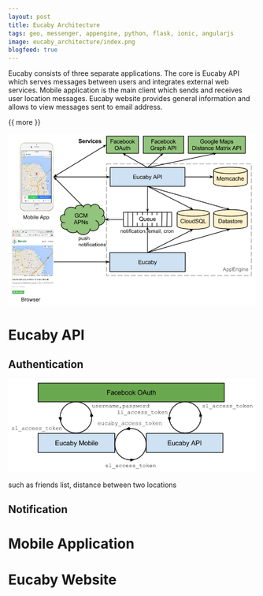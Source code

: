 ```yaml
---
layout: post
title: Eucaby Architecture
tags: geo, messenger, appengine, python, flask, ionic, angularjs
image: eucaby_architecture/index.png
blogfeed: true
---
```


Eucaby consists of three separate applications. The core is Eucaby API which serves messages between users and integrates external web services. Mobile application is the main client which sends and receives user location messages. Eucaby website provides general information and allows to view messages sent to email address.

{{ more }}

![Eucaby Architecture][img-architecture]

# Eucaby API

## Authentication

![Eucaby Authentication][img-authentication]

such as friends list, distance between two locations

## Notification

# Mobile Application

# Eucaby Website

[img-index]: /img/eucaby_architecture/index.png
[img-authentication]: /img/eucaby_architecture/authentication.png
[img-architecture]: /img/eucaby_architecture/architecture.png
